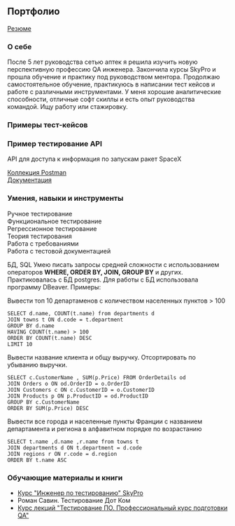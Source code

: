 ## Портфолио

[Резюме](https://iradzen.github.io/)

### О себе

После 5 лет руководства сетью аптек я решила изучить новую перспективную профессию QA инженера. Закончила курсы SkyPro и прошла обучение и практику под руководством ментора. Продолжаю самостоятельное обучение, практикуюсь в написании тест кейсов и работе с различными инструментами. У меня хорошие аналитические способности, отличные софт скиллы и есть опыт руководства командой. Ищу работу или стажировку.

### Примеры тест-кейсов

### Пример тестирование API

API для доступа к информация по запускам ракет SpaceX

[Коллекция Postman](https://documenter.getpostman.com/view/27289013/2s93eYUBqg)  
[Документация](https://docs.spacexdata.com/)

### Умения, навыки и инструменты

Ручное тестирование  
Функциональное тестирование  
Регрессионное тестирование  
Теория тестирования  
Работа с требованиями  
Работа с тестовой документацией  

БД, SQL
Умею писать запросы средней сложности с использованием операторов **WHERE, ORDER BY, JOIN, GROUP BY** и других. Практиковалась с БД postgres. Для работы с БД использовала программу DBeaver.
Примеры:  

Вывести топ 10 департаменов с количеством населенных пунктов > 100  
```
SELECT d.name, COUNT(t.name) from departments d
JOIN towns t ON d.code = t.department
GROUP BY d.name
HAVING COUNT(t.name) > 100
ORDER BY COUNT(t.name) DESC
LIMIT 10
```

Вывести название клиента и общу выручку. Отсортировать по убыванию выручки.
```
SELECT c.CustomerName , SUM(p.Price) FROM OrderDetails od
JOIN Orders o ON od.OrderID = o.OrderID
JOIN Customers c ON c.CustomerID = o.CustomerID
JOIN Products p ON p.ProductID = od.ProductID
GROUP BY c.CustomerName
ORDER BY SUM(p.Price) DESC
```

Вывести все города и населенные пункты Франции с названием департамента и региона в алфавитном порядке по возрастанию  
```
SELECT t.name ,d.name ,r.name from towns t
JOIN departments d ON t.department = d.code
JOIN regions r ON r.code = d.region
ORDER BY t.name ASC
```

### Обучающие материалы и книги

* [Курс "Инженер по тестированию" SkyPro](https://sky.pro/courses/programming/qa-engineer)
* Роман Савин. Тестирование Дот Ком
* [Курс лекций "Тестирование ПО. Профессиональный курс подготовки QA"](https://www.youtube.com/watch?v=MmbVEwYnWTs&list=PLZqgWWF4O-zg03RGSZ2GpHLE3BmO8bjKo)
